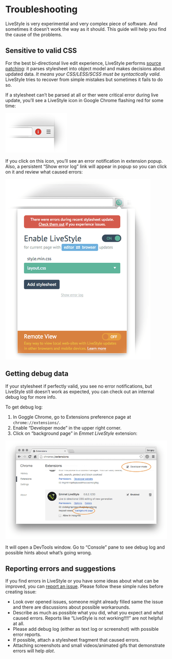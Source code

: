 # Troubleshooting

LiveStyle is very experimental and very complex piece of software. And sometimes it doesn’t work the way as it should. This guide will help you find the cause of the problems.

## Sensitive to valid CSS

For the best bi-directional live edit experience, LiveStyle performs [source patching](/docs/using-livestyle/#source-patching): it parses stylesheet into object model and makes decisions about updated data. *It means your CSS/LESS/SCSS must be syntactically valid.* LiveStyle tries to recover from simple mistakes but sometimes it fails to do so.

If a stylesheet can’t be parsed at all or ther were critical error during live update, you’ll see a LiveStyle icon in Google Chrome flashing red for some time:

![image](img/err1.png)

If you click on this icon, you’ll see an error notification in extension popup. Also, a persistent “Show error log” link will appear in popup so you can click on it and review what caused errors:

![image](img/err2.png)

## Getting debug data

If your stylesheet if perfectly valid, you see no error notifications, but LiveStyle still doesn’t work as expected, you can check out an internal debug log for more info.

To get debug log:

1. In Goggle Chrome, go to Extensions preference page at `chrome://extensions/`.
2. Enable “Developer mode” in the upper right corner.
3. Click on “background page” in *Emmet LiveStyle* extension:

![image](img/err3.png)

It will open a DevTools window. Go to “Console” pane to see debug log and possible hints about what’s going wrong.

## Reporting errors and suggestions

If you find errors in LiveStyle or you have some ideas about what can be improved, you can [report an issue](https://github.com/livestyle/issues/issues). Please follow these simple rules before creating issue:

* Look over opened issues, someone might already filled same the issue and there are discussions about possible workarounds.
* Describe as much as possible what you did, what you expect and what caused errors. Reports like “LiveStyle is not working!!!!” are not helpful at all.
* Please add debug log (either as text log or screenshot) with possible error reports.
* If possible, attach a stylesheet fragment that caused errors.
* Attaching screenshots and small videos/animated gifs that demonstrate errors will help *alot*.